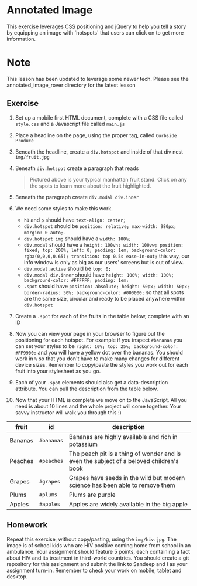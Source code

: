 # Annotated Image

This exercise leverages CSS positioning and jQuery to help you tell a story by equipping an image with 'hotspots' that users can click on to get more information.

# Note

This lesson has been updated to leverage some newer tech. Please see the annotated_image_rover directory for the latest lesson

## Exercise

1.  Set up a mobile first HTML document, complete with a CSS file called `style.css` and a Javascript file called `main.js`
2.  Place a headline on the page, using the proper tag, called `Curbside Produce`
3.  Beneath the headline, create a `div.hotspot` and inside of that div nest `img/fruit.jpg`
4.  Beneath `div.hotspot` create a paragraph that reads

    > Pictured above is your typical manhattan fruit stand.
    > Click on any the spots to learn more about the fruit highlighted.

5.  Beneath the paragraph create `div.modal div.inner`
6.  We need some styles to make this work.
    -   `h1` and `p` should have `text-align: center;`
    -   `div.hotspot` should be `position: relative; max-width: 980px; margin: 0 auto;`.
    -   `div.hotspot img` should have a `width: 100%;`
    -   `div.modal` should have a `height: 100vh; width: 100vw; position: fixed; top: 200%; left: 0; padding: 1em; background-color: rgba(0,0,0,0.65); transition: top 0.5s ease-in-out;` this way, our info window is only as big as our users' screens but is out of view.
    -   `div.modal.active` should be `top: 0;`
    -   `div.modal div.inner` should have `height: 100%; width: 100%; background-color: #FFFFFF; padding: 1em;`
    -   `.spot` should have `position: absolute; height: 50px; width: 50px; border-radius: 50%; background-color: #000000;` so that all spots are the same size, circular and ready to be placed anywhere within `div.hotspot`
7.  Create a `.spot` for each of the fruits in the table below, complete with an ID

8.  Now you can view your page in your browser to figure out the positioning for each hotspot. For example if you inspect `#bananas` you can set your styles to be `right: 10%; top: 25%; background-color: #FF9900;` and you will have a yellow dot over the bananas. You should work in `%` so that you don't have to make many changes for different device sizes. Remember to copy/paste the styles you work out for each fruit into your stylesheet as you go.

9.  Each of your `.spot` elements should also get a data-description attribute. You can pull the description from the table below.

10. Now that your HTML is complete we move on to the JavaScript. All you need is about 10 lines and the whole project will come together. Your savvy instructor will walk you through this :)

| fruit   | id         | description                                                                             |
| ------- | ---------- | --------------------------------------------------------------------------------------- |
| Bananas | `#bananas` | Bananas are highly available and rich in potassium                                      |
| Peaches | `#peaches` | The peach pit is a thing of wonder and is even the subject of a beloved children's book |
| Grapes  | `#grapes`  | Grapes have seeds in the wild but modern science has been able to remove them           |
| Plums   | `#plums`   | Plums are purple                                                                        |
| Apples  | `#apples`  | Apples are widely available in the big apple                                            |

## Homework

Repeat this exercise, without copy/pasting, using the `img/hiv.jpg`. The image is of school kids who are HIV positive coming home from school in an ambulance. Your assignment should feature 5 points, each containing a fact about HIV and its treatment in third-world countries. You should create a git repository for this assignment and submit the link to Sandeep and I as your assignment turn-in. Remember to check your work on mobile, tablet and desktop.
